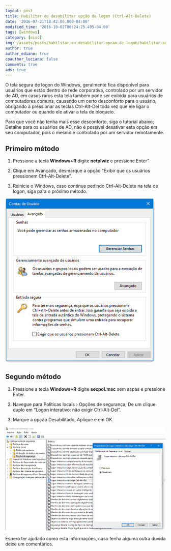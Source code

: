```yaml
---
layout: post
title: Habilitar ou desabilitar opção de logon (Ctrl-Alt-Delete)
date: '2016-07-21T18:42:00.000-04:00'
modified_time: '2016-10-02T00:24:25.495-04:00'
tags: [windows]
category: [misc]
img: /assets/posts/habilitar-ou-desabilitar-opcao-de-logon/habilitar-ou-desabilitar-opcao-de-logon.jpg
author: true
author_ediano: true
coauthor_luciana: false
comments: true
ads: true
---
```


O tela segura de logon do Windows, geralmente fica disponível para usuários que estão dentro de rede corporativa, controlado por um servidor de AD, em casos raros esta tela também pode ser exibida para usuários de computadores comuns, causando um certo desconforto para o usuário, obrigando a pressionar as teclas Ctrl-Alt-Del toda vez que ele ligar o computador ou quando ele ativar a tela de bloqueio.

Para que você não tenha mais esse desconforto, siga o tutorial abaixo; Detalhe para os usuários de AD, não é possível desativar esta opção em seu computador, pois o mesmo é controlado por um servidor remotamente.

## Primeiro método
1. Pressione a tecla **Windows+R** digite **netplwiz** e pressione Enter”

2. Clique em Avançado, desmarque a opção “Exibir que os usuários pressionem Ctrl-Alt-Delete”.

3. Reinicie o Windows, caso continue pedindo Ctrl-Alt-Delete na tela de logon, siga para o próximo método.

![Contas de usuário](/assets/posts/habilitar-ou-desabilitar-opcao-de-logon/contas-de-usuario.png)

## Segundo método
1. Pressione a tecla **Windows+R** digite **secpol.msc** sem aspas e pressione Enter.

2. Navegue para Politicas locais › Opções de segurança; De um clique duplo em “Logon interativo: não exigir Ctrl-Alt-Del”.

3. Marque a opção Desabilitado, Aplique e em OK.

![Politicas de segurança local](/assets/posts/habilitar-ou-desabilitar-opcao-de-logon/politicas-de-seguranca.png)

Espero ter ajudado como esta informações, caso tenha alguma outra duvida deixe um comentários.